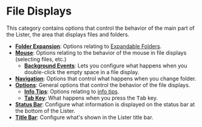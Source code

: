 # File Displays

This category contains options that control the behavior of the main part of the Lister, the area that displays files and folders.

- **[Folder Expansion](/Manual/preferences/preferences_categories/file_displays/folder_expansion.md)**: Options relating to [Expandable Folders](/Manual/basic_concepts/expandable_folders.md).
- **[Mouse](/Manual/preferences/preferences_categories/file_displays/mouse/README.md)**: Options relating to the behavior of the mouse in file displays (selecting files, etc.)
  - **[Background Events](/Manual/preferences/preferences_categories/file_displays/mouse/background_events.md)**: Lets you configure what happens when you double-click the empty space in a file display.
- **[Navigation](/Manual/preferences/preferences_categories/file_displays/navigation.md)**: Options that control what happens when you change folder.
- **[Options](/Manual/preferences/preferences_categories/file_displays/options/README.md)**: General options that control the behavior of the file displays.
  - **[Info Tips](/Manual/preferences/preferences_categories/file_displays/options/info_tips.md)**: Options relating to [info tips](/Manual/file_types/filetype_editor/info_tip.md).
  - **[Tab Key](/Manual/preferences/preferences_categories/file_displays/options/tab_key.md)**: What happens when you press the <kbd>Tab</kbd> key.
- **[Status Bar](/Manual/preferences/preferences_categories/file_displays/status_bar.md)**: Configure what information is displayed on the status bar at the bottom of the Lister.
- **[Title Bar](/Manual/preferences/preferences_categories/file_displays/title_bar.md)**: Configure what's shown in the Lister title bar.

